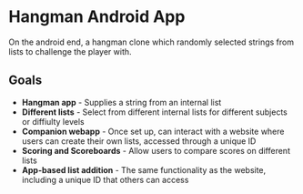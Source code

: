 # Hangman Android App

On the android end, a hangman clone which randomly selected strings from lists to challenge the player with.

## Goals
* **Hangman app** - Supplies a string from an internal list
* **Different lists** - Select from different internal lists for different subjects or diffiulty levels
* **Companion webapp** - Once set up, can interact with a website where users can create their own lists, accessed through a unique ID
* **Scoring and Scoreboards** - Allow users to compare scores on different lists
* **App-based list addition** - The same functionality as the website, including a unique ID that others can access
